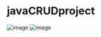 # javaCRUDproject

![image](https://github.com/gunminy/javaCRUDproject/assets/36985195/3adf0777-ffdf-4048-ad87-b46d91b0f48f)
![image](https://github.com/gunminy/javaCRUDproject/assets/36985195/446b2236-8c5b-465f-82e6-50aa59f151e7)
